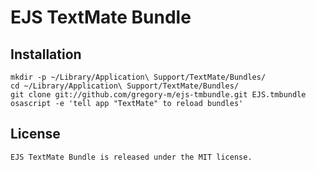 # EJS TextMate Bundle

## Installation

    mkdir -p ~/Library/Application\ Support/TextMate/Bundles/
    cd ~/Library/Application\ Support/TextMate/Bundles/
    git clone git://github.com/gregory-m/ejs-tmbundle.git EJS.tmbundle
    osascript -e 'tell app "TextMate" to reload bundles'

## License

    EJS TextMate Bundle is released under the MIT license.
